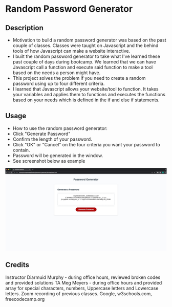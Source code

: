 # Random Password Generator

## Description
- Motivation to build a random password generator was based on the past couple of classes. Classes were taught on Javascript and the behind tools of how Javascript can make a website interactive.
- I built the random password generator to take what I've learned these past couple of days during bootcamp. We learned that we can have Javascript call a function and execute said function to make a tool based on the needs a person might have.
- This project solves the problem if you need to create a random password using up to four different criteria.
- I learned that Javascript allows your website/tool to function. It takes your variables and applies them to functions and executes the functions based on your needs which is defined in the if and else if statements.

## Usage
- How to use the random password generator:
- Click "Generate Password"
- Confirm the length of your password.
- Click "OK" or "Cancel" on the four criteria you want your password to contain.
- Password will be generated in the window.
- See screenshot below as example

![Random password generator.](./Develop/Image%203-11-23%20at%208.52%20PM.jpg)

## Credits
Instructor Diarmuid Murphy - during office hours, reviewed broken codes and provided solutions 
TA Meg Meyers - during office hours and provided array for special characters, numbers, Uppercase letters and Lowercase letters.
Zoom recording of previous classes.
Google, w3schools.com, freecodecamp.org
